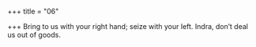 +++
title = "06"

+++
Bring to us with your right hand; seize with your left.
Indra, don’t deal us out of goods.